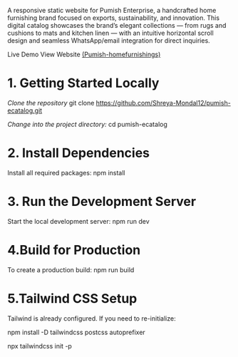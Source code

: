 A responsive static website for Pumish Enterprise, a handcrafted home furnishing brand focused on exports, sustainability, and innovation. This digital catalog showcases the brand’s elegant collections — from rugs and cushions to mats and kitchen linen — with an intuitive horizontal scroll design and seamless WhatsApp/email integration for direct inquiries.

Live Demo
View Website [(Pumish-homefurnishings)](https://pumish-homefurnishings.netlify.app/)


# 1. Getting Started Locally
_Clone the repository_
git clone https://github.com/Shreya-Mondal12/pumish-ecatalog.git

_Change into the project directory:_
cd pumish-ecatalog

# 2. Install Dependencies
Install all required packages:
npm install

# 3. Run the Development Server
Start the local development server:
npm run dev

# 4.Build for Production
To create a production build:
npm run build

# 5.Tailwind CSS Setup
Tailwind is already configured. If you need to re-initialize:

npm install -D tailwindcss postcss autoprefixer

npx tailwindcss init -p


